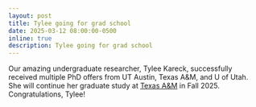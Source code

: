 ```yaml
---
layout: post
title: Tylee going for grad school
date: 2025-03-12 08:00:00-0500
inline: true
description: Tylee going for grad school
---
```


Our amazing undergraduate researcher, Tylee Kareck, successfully received multiple PhD offers from UT Austin, Texas A&M, and U of Utah. She will continue her graduate study at [Texas A&M](https://engineering.tamu.edu/chemical/index.html) in Fall 2025. Congratulations, Tylee!
